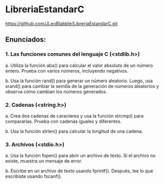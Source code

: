 # LibreriaEstandarC

https://github.com/JLeoBlabble/LibreriaEstandarC.git 

## Enunciados: 

### 1. Las funciones comunes del lenguaje C (<stdlib.h>)

a. Utiliza la función abs() para calcular el valor absoluto de un número entero. Prueba con varios números, incluyendo negativos.

b. Usa la función rand() para generar un número aleatorio. Luego, usa srand() para cambiar la semilla de la generación de números aleatorios y observa cómo cambian los números generados.


### 2. Cadenas (<string.h>)

a. Crea dos cadenas de caracteres y usa la función strcmp() para compararlas. Prueba con cadenas iguales y diferentes.

b. Usa la función strlen() para calcular la longitud de una cadena.


### 3. Archivos (<stdio.h>)

a. Usa la función fopen() para abrir un archivo de texto. Si el archivo no existe, muestra un mensaje de error.

b. Escribe en un archivo de texto usando fprintf(). Después, lee lo que escribiste usando fscanf().
